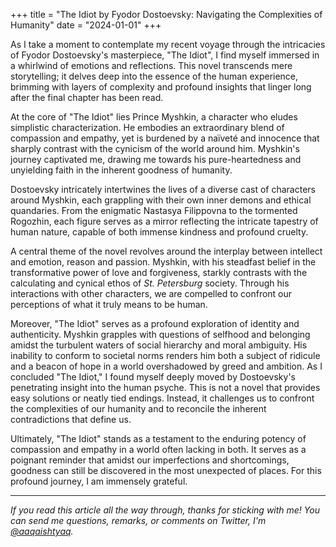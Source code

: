 +++
title = "The Idiot by Fyodor Dostoevsky: Navigating the Complexities of Humanity"
date = "2024-01-01"
+++

As I take a moment to contemplate my recent voyage through the intricacies of Fyodor Dostoevsky's masterpiece, "The Idiot", I find myself immersed in a whirlwind of emotions and reflections. This novel transcends mere storytelling; it delves deep into the essence of the human experience, brimming with layers of complexity and profound insights that linger long after the final chapter has been read.

At the core of "The Idiot" lies Prince Myshkin, a character who eludes simplistic characterization. He embodies an extraordinary blend of compassion and empathy, yet is burdened by a naïveté and innocence that sharply contrast with the cynicism of the world around him. Myshkin's journey captivated me, drawing me towards his pure-heartedness and unyielding faith in the inherent goodness of humanity.

Dostoevsky intricately intertwines the lives of a diverse cast of characters around Myshkin, each grappling with their own inner demons and ethical quandaries. From the enigmatic Nastasya Filippovna to the tormented Rogozhin, each figure serves as a mirror reflecting the intricate tapestry of human nature, capable of both immense kindness and profound cruelty.

A central theme of the novel revolves around the interplay between intellect and emotion, reason and passion. Myshkin, with his steadfast belief in the transformative power of love and forgiveness, starkly contrasts with the calculating and cynical ethos of _St. Petersburg_ society. Through his interactions with other characters, we are compelled to confront our perceptions of what it truly means to be human.

Moreover, "The Idiot" serves as a profound exploration of identity and authenticity. Myshkin grapples with questions of selfhood and belonging amidst the turbulent waters of social hierarchy and moral ambiguity. His inability to conform to societal norms renders him both a subject of ridicule and a beacon of hope in a world overshadowed by greed and ambition.
As I concluded "The Idiot," I found myself deeply moved by Dostoevsky's penetrating insight into the human psyche. This is not a novel that provides easy solutions or neatly tied endings. Instead, it challenges us to confront the complexities of our humanity and to reconcile the inherent contradictions that define us.

Ultimately, "The Idiot" stands as a testament to the enduring potency of compassion and empathy in a world often lacking in both. It serves as a poignant reminder that amidst our imperfections and shortcomings, goodness can still be discovered in the most unexpected of places. For this profound journey, I am immensely grateful.

---
_If you read this article all the way through, thanks for sticking with me! You_
_can send me questions, remarks, or comments on Twitter, I'm [@aaqaishtyaq](http://www.twitter.com/aaqaishtyaq)._
